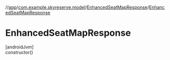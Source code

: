 //[app](../../../index.md)/[com.example.skyreserve.model](../index.md)/[EnhancedSeatMapResponse](index.md)/[EnhancedSeatMapResponse](-enhanced-seat-map-response.md)

# EnhancedSeatMapResponse

[androidJvm]\
constructor()
